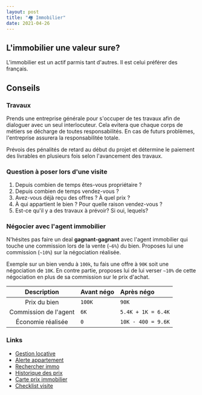 ```yaml
---
layout: post
title: "🏘 Immobilier"
date: 2021-04-26
---
```


## L'immobilier une valeur sure?

L'immobilier est un actif parmis tant d'autres. Il est celui préférer des français.

## Conseils

### Travaux

Prends une entreprise générale pour s'occuper de tes travaux afin de dialoguer avec un seul interlocuteur. Cela evitera que chaque corps de métiers se décharge de toutes responsabilités. En cas de futurs problèmes, l'entreprise assurera la responsabilitée totale.

Prévois des pénalités de retard au début du projet et détermine le paiement des livrables en plusieurs fois selon l'avancement des travaux.

### Question à poser lors d'une visite

1. Depuis combien de temps êtes-vous propriétaire ?
2. Depuis combien de temps vendez-vous ?
3. Avez-vous déjà reçu des offres ? À quel prix ?
4. À qui appartient le bien ? Pour quelle raison vendez-vous ?
5. Est-ce qu'il y a des travaux à prévoir? Si oui, lequels?

### Négocier avec l'agent immobilier

N'hésites pas faire un deal **gagnant-gagnant** avec l'agent immobilier qui touche une commission lors de la vente (`~6%`) du bien. Proposes lui une commission (`~10%`) sur la négociation réalisée.

Exemple sur un bien vendu à `100k`, tu fais une offre à `90K` soit une négociation de `10K`. En contre partie, proposes lui de lui verser `~10%` de cette négociation en plus de sa commission sur le prix d'achat.

|      Description      | Avant négo | Après négo         |
| :-------------------: | :--------- | :----------------- |
|     Prix du bien      | `100K`     | `90K`              |
| Commission de l'agent | `6K`       | `5.4K + 1K = 6.4K` |
|   Économie réalisée   | `0`        | `10K - 400 = 9.6K` |


### Links

- [Gestion locative](https://www.flatlooker.com/)
- [Alerte appartement](https://www.jinka.fr/)
- [Rechercher immo](https://moteurimmo.fr/)
- [Historique des prix](https://www.castorus.com/)
- [Carte prix immobilier](https://www.meilleursagents.com/)
- [Checklist visite](https://da32ev14kd4yl.cloudfront.net/versioned/michaelferrari/R1L/LM-%20La%20check-list%20des%20vrifications%20%20faire%20avant%20un%20achat%20immobilier.pdf)
